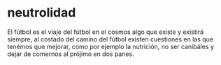 # neutrolidad
El fútbol es el viaje del fútbol en el cosmos algo que existe y existirá siempre, al costado del camino del fútbol existen cuestiones en las que tenémos que mejorar, como por ejemplo la nutrición, no ser canibáles y dejar de comernos al prójimo en dos panes.
